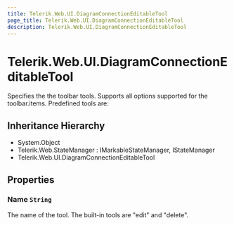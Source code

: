 ```yaml
---
title: Telerik.Web.UI.DiagramConnectionEditableTool
page_title: Telerik.Web.UI.DiagramConnectionEditableTool
description: Telerik.Web.UI.DiagramConnectionEditableTool
---
```


# Telerik.Web.UI.DiagramConnectionEditableTool

Specifies the the toolbar tools. Supports all options supported for the toolbar.items. Predefined tools are:

## Inheritance Hierarchy

* System.Object
* Telerik.Web.StateManager : IMarkableStateManager, IStateManager
* Telerik.Web.UI.DiagramConnectionEditableTool

## Properties

###  Name `String`

The name of the tool. The built-in tools are "edit" and "delete".

